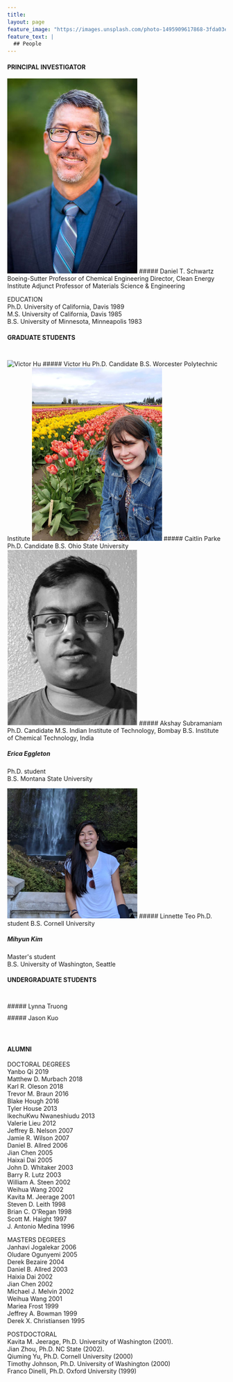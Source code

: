 ```yaml
---
title:
layout: page
feature_image: "https://images.unsplash.com/photo-1495909617868-3fda03e184ef?ixlib=rb-1.2.1&ixid=eyJhcHBfaWQiOjEyMDd9&auto=format&fit=crop&w=1554&q=80"
feature_text: |
  ## People
---
```

#### PRINCIPAL INVESTIGATOR

<img src="/images/dts.jpg" alt="Dan Schwartz" width="300"/>
##### Daniel T. Schwartz  
Boeing-Sutter Professor of Chemical Engineering  
Director, Clean Energy Institute  
Adjunct Professor of Materials Science & Engineering

EDUCATION  
Ph.D. University of California, Davis 1989  
M.S.  University of California, Davis 1985  
B.S.  University of Minnesota, Minneapolis 1983  


#### GRADUATE STUDENTS  
<div style="height:25px;font-size:25px;">&nbsp;</div>
<img src="/images/vdub.png" alt="Victor Hu" width="300"/>
##### Victor Hu
Ph.D. Candidate  
B.S. Worcester Polytechnic Institute

<img src="/images/cparke.jpg" alt="Caitlin Parke" width="300"/>
##### Caitlin Parke  
Ph.D. Candidate  
B.S. Ohio State University

<img src="/images/akshay.jpg" alt="Akshay Subramaniam" width="300"/>
##### Akshay Subramaniam  
Ph.D. Candidate  
M.S. Indian Institute of Technology, Bombay  
B.S. Institute of Chemical Technology, India

##### Erica Eggleton
Ph.D. student  
B.S. Montana State University  

<img src="/images/lteo.jpg" alt="Linnette Teo" width="300"/>
##### Linnette Teo  
Ph.D. student  
B.S. Cornell University  

##### Mihyun Kim
Master's student  
B.S. University of Washington, Seattle  

#### UNDERGRADUATE STUDENTS  
<div style="height:25px;font-size:25px;">&nbsp;</div>
##### Lynna Truong  
<div style="height:10px;font-size:10px;">&nbsp;</div>
##### Jason Kuo    
<div style="height:35px;font-size:35px;">&nbsp;</div>


#### ALUMNI

DOCTORAL  DEGREES  
Yanbo Qi 2019  
Matthew D. Murbach 2018  
Karl R. Oleson 2018  
Trevor M. Braun 2016   
Blake Hough 2016  
Tyler House 2013  
IkechuKwu Nwaneshiudu 2013  
Valerie Lieu 2012  
Jeffrey B. Nelson 2007  
Jamie R. Wilson 2007  
Daniel B. Allred 2006  
Jian Chen 2005  
Haixai Dai 2005  
John D. Whitaker 2003  
Barry R. Lutz 2003  
William A. Steen 2002  
Weihua Wang 2002  
Kavita M. Jeerage 2001    
Steven D. Leith 1998  
Brian C. O'Regan 1998   
Scott M. Haight 1997  
J. Antonio Medina 1996     

MASTERS  DEGREES  
Janhavi Jogalekar 2006  
Oludare Ogunyemi 2005  
Derek Bezaire 2004  
Daniel B. Allred 2003  
Haixia Dai 2002  
Jian Chen 2002  
Michael J. Melvin 2002  
Weihua Wang 2001  
Mariea Frost 1999  
Jeffrey A. Bowman 1999    
Derek X. Christiansen 1995    


POSTDOCTORAL  
Kavita M. Jeerage, Ph.D. University of Washington (2001).  
Jian Zhou, Ph.D. NC State (2002).  
Qiuming Yu, Ph.D. Cornell University (2000)  
Timothy Johnson, Ph.D. University of Washington (2000)  
Franco Dinelli, Ph.D. Oxford University (1999)  
